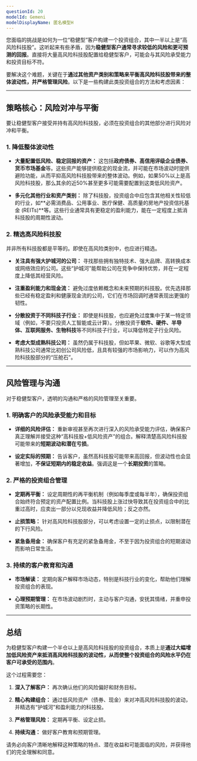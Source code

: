 ```yaml
---
questionId: 20
modelId: Gemeni
modelDisplayName: 匿名模型H
---
```

您面临的挑战是如何为一位“稳健型”客户构建一个投资组合，其中一半以上是“高风险科技股”。这听起来有些矛盾，因为**稳健型客户通常寻求较低的风险和更可预测的回报**。直接将大量高风险科技股配置给稳健型客户，可能会与其风险承受能力和投资目标不符。

要解决这个难题，关键在于**通过其他资产类别和策略来平衡高风险科技股带来的整体波动性，并严格管理风险**。以下是一些构建此类投资组合的方法和考虑因素：

---

## 策略核心：风险对冲与平衡

要让稳健型客户接受并持有高风险科技股，必须在投资组合的其他部分进行风险对冲和平衡。

### 1. 降低整体波动性

- **大量配置低风险、稳定回报的资产：** 这包括**政府债券、高信用评级企业债券、货币市场基金**等。这些资产能够提供稳定的现金流，并可能在市场波动时提供避险功能，从而平抑高风险科技股带来的整体波动。例如，如果50%以上是高风险科技股，那么其余的近50%甚至更多可能需要配置到这类低风险资产。
    
- **多元化其他行业和资产类别：** 除了科技股，投资组合中应包含其他相关性较低的行业，如**必需消费品、公用事业、医疗保健、高质量的房地产投资信托基金 (REITs)**等。这些行业通常具有更稳定的盈利能力，能在一定程度上抵消科技股的周期性波动。
    

### 2. 精选高风险科技股

并非所有科技股都是平等的。即使在高风险类别中，也应进行精选。

- **关注具有强大护城河的公司：** 寻找那些拥有独特技术、强大品牌、高转换成本或网络效应的公司。这些“护城河”能帮助公司在竞争中保持优势，并在一定程度上降低其经营风险。
    
- **注重盈利能力和现金流：** 避免过度依赖概念和未来预期的科技股。优先选择那些已经有稳定盈利和健康现金流的公司，它们在市场回调时通常表现出更强的韧性。
    
- **分散投资于不同科技子行业：** 即使是科技股，也应避免过度集中于某一特定领域（例如，不要只投资人工智能或云计算）。分散投资于**软件、硬件、半导体、互联网服务、生物科技**等不同科技子行业，可以降低特定子行业风险。
    
- **考虑大型成熟科技公司：** 虽然仍属于科技股，但如苹果、微软、谷歌等大型成熟科技公司通常比初创公司风险低，且具有较强的市场影响力，可以作为高风险科技股部分的“压舱石”。
    

---

## 风险管理与沟通

对于稳健型客户，透明的沟通和严格的风险管理至关重要。

### 1. 明确客户的风险承受能力和目标

- **详细的风险评估：** 重新审视甚至再次进行深入的风险承受能力评估，确保客户真正理解并接受这种“高科技股+低风险资产”的组合。解释清楚高风险科技股可能带来的**短期波动和潜在亏损**。
    
- **设定实际的预期：** 告诉客户，虽然高科技股可能带来高回报，但波动性也会显著增加，**不保证短期内的稳定收益**。强调这是一个**长期投资**的策略。
    

### 2. 严格的投资组合管理

- **定期再平衡：** 设定周期性的再平衡机制（例如每季度或每半年），确保投资组合始终符合预定的资产配置比例。当科技股上涨过快导致其在投资组合中的比重过高时，应卖出一部分以兑现收益并降低风险；反之亦然。
    
- **止损策略：** 针对高风险科技股部分，可以考虑设置一定的止损点，以限制潜在的下行风险。
    
- **紧急备用金：** 确保客户有充足的紧急备用金，不至于因为投资组合的短期波动而影响日常生活。
    

### 3. 持续的客户教育和沟通

- **市场解读：** 定期向客户解释市场动态，特别是科技行业的变化，帮助他们理解投资组合的表现。
    
- **心理预期管理：** 在市场波动剧烈时，主动与客户沟通，安抚其情绪，并重申投资策略的长期性。
    

---

## 总结

为稳健型客户构建一个半仓以上是高风险科技股的投资组合，本质上是**通过大幅增加低风险资产来抵消高风险科技股的波动性，从而使整个投资组合的风险水平仍在客户可承受的范围内**。

这个过程需要您：

1. **深入了解客户：** 再次确认他们的风险偏好和财务目标。
    
2. **精心构建组合：** 通过低风险资产（债券、现金）来对冲高风险科技股的波动，并精选有“护城河”和盈利能力的科技股。
    
3. **严格管理风险：** 定期再平衡、设定止损。
    
4. **持续沟通：** 做好客户教育和预期管理。
    

请务必向客户清晰地解释这种策略的特点、潜在收益和可能面临的风险，并获得他们的完全理解和同意。